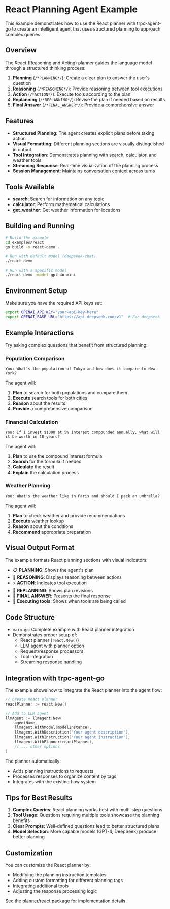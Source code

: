 # React Planning Agent Example

This example demonstrates how to use the React planner with trpc-agent-go to create an intelligent agent that uses structured planning to approach complex queries.

## Overview

The React (Reasoning and Acting) planner guides the language model through a structured thinking process:

1. **Planning** (`/*PLANNING*/`): Create a clear plan to answer the user's question
2. **Reasoning** (`/*REASONING*/`): Provide reasoning between tool executions
3. **Action** (`/*ACTION*/`): Execute tools according to the plan
4. **Replanning** (`/*REPLANNING*/`): Revise the plan if needed based on results
5. **Final Answer** (`/*FINAL_ANSWER*/`): Provide a comprehensive answer

## Features

- **Structured Planning**: The agent creates explicit plans before taking action
- **Visual Formatting**: Different planning sections are visually distinguished in output
- **Tool Integration**: Demonstrates planning with search, calculator, and weather tools
- **Streaming Response**: Real-time visualization of the planning process
- **Session Management**: Maintains conversation context across turns

## Tools Available

- **search**: Search for information on any topic
- **calculator**: Perform mathematical calculations
- **get_weather**: Get weather information for locations

## Building and Running

```bash
# Build the example
cd examples/react
go build -o react-demo .

# Run with default model (deepseek-chat)
./react-demo

# Run with a specific model
./react-demo -model gpt-4o-mini
```

## Environment Setup

Make sure you have the required API keys set:

```bash
export OPENAI_API_KEY="your-api-key-here"
export OPENAI_BASE_URL="https://api.deepseek.com/v1"  # For deepseek
```

## Example Interactions

Try asking complex questions that benefit from structured planning:

### Population Comparison

```
You: What's the population of Tokyo and how does it compare to New York?
```

The agent will:

1. **Plan** to search for both populations and compare them
2. **Execute** search tools for both cities
3. **Reason** about the results
4. **Provide** a comprehensive comparison

### Financial Calculation

```
You: If I invest $1000 at 5% interest compounded annually, what will it be worth in 10 years?
```

The agent will:

1. **Plan** to use the compound interest formula
2. **Search** for the formula if needed
3. **Calculate** the result
4. **Explain** the calculation process

### Weather Planning

```
You: What's the weather like in Paris and should I pack an umbrella?
```

The agent will:

1. **Plan** to check weather and provide recommendations
2. **Execute** weather lookup
3. **Reason** about the conditions
4. **Recommend** appropriate preparation

## Visual Output Format

The example formats React planning sections with visual indicators:

- 📋 **PLANNING**: Shows the agent's plan
- 🤔 **REASONING**: Displays reasoning between actions
- ⚡ **ACTION**: Indicates tool execution
- 🔄 **REPLANNING**: Shows plan revisions
- 🎯 **FINAL ANSWER**: Presents the final response
- 🔧 **Executing tools**: Shows when tools are being called

## Code Structure

- `main.go`: Complete example with React planner integration
- Demonstrates proper setup of:
  - React planner (`react.New()`)
  - LLM agent with planner option
  - Request/response processors
  - Tool integration
  - Streaming response handling

## Integration with trpc-agent-go

The example shows how to integrate the React planner into the agent flow:

```go
// Create React planner
reactPlanner := react.New()

// Add to LLM agent
llmAgent := llmagent.New(
    agentName,
    llmagent.WithModel(modelInstance),
    llmagent.WithDescription("Your agent description"),
    llmagent.WithInstruction("Your agent instruction"),
    llmagent.WithPlanner(reactPlanner),
    // ... other options
)
```

The planner automatically:

- Adds planning instructions to requests
- Processes responses to organize content by tags
- Integrates with the existing flow system

## Tips for Best Results

1. **Complex Queries**: React planning works best with multi-step questions
2. **Tool Usage**: Questions requiring multiple tools showcase the planning benefits
3. **Clear Prompts**: Well-defined questions lead to better structured plans
4. **Model Selection**: More capable models (GPT-4, DeepSeek) produce better planning

## Customization

You can customize the React planner by:

- Modifying the planning instruction templates
- Adding custom formatting for different planning tags
- Integrating additional tools
- Adjusting the response processing logic

See the [planner/react](https://github.com/trpc-group/trpc-agent-go/tree/main/planner/react) package for implementation details.
